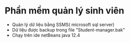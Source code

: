 # Phần mềm quản lý sinh viên

- Quản lý dữ liệu bằng SSMS( microsoft sql server)
- Dữ liệu được backup trong file "Student-manager.bak"
- Chạy trên ide netBeans java 12.4

